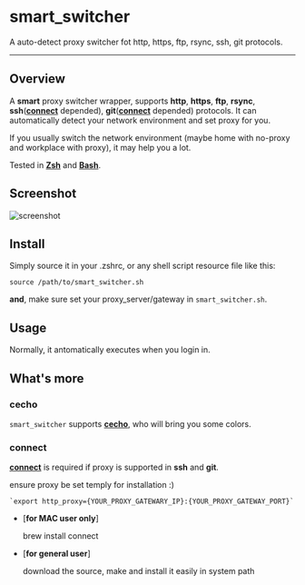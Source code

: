 # smart_switcher #

A auto-detect proxy switcher fot http, https, ftp, rsync, ssh, git protocols.

----------

## Overview ##

A **smart** proxy switcher wrapper, supports **http**, **https**, **ftp**, **rsync**, **ssh**([**connect**](https://bitbucket.org/gotoh/connect/src/) depended), **git**([**connect**](https://bitbucket.org/gotoh/connect/src/) depended) protocols. It can automatically detect your network environment and set proxy for you.

If you usually switch the network environment (maybe home with no-proxy and workplace with proxy), it may help you a lot.

Tested in [**Zsh**](http://www.zsh.org/) and [**Bash**](http://www.gnu.org/software/bash/).

## Screenshot ##

![screenshot](https://raw.github.com/springlie/smart_switcher/master/screenshot.png)

## Install ##

Simply source it in your .zshrc, or any shell script resource file like this:

`source /path/to/smart_switcher.sh`

**and**, make sure set your proxy_server/gateway in `smart_switcher.sh`.

## Usage ##

Normally, it antomatically executes when you login in.

## What's more ##

### cecho ###

`smart_switcher` supports [**cecho**](https://github.com/springlie/cecho), who will bring you some colors.

### connect ###

[**connect**](https://bitbucket.org/gotoh/connect/src/) is required if proxy is supported in **ssh** and **git**. 

ensure proxy be set temply for installation :) 

	`export http_proxy={YOUR_PROXY_GATEWARY_IP}:{YOUR_PROXY_GATEWAY_PORT}`

- [**for MAC user only**]

	brew install connect

- [**for general user**]

	download the source, make and install it easily in system path
